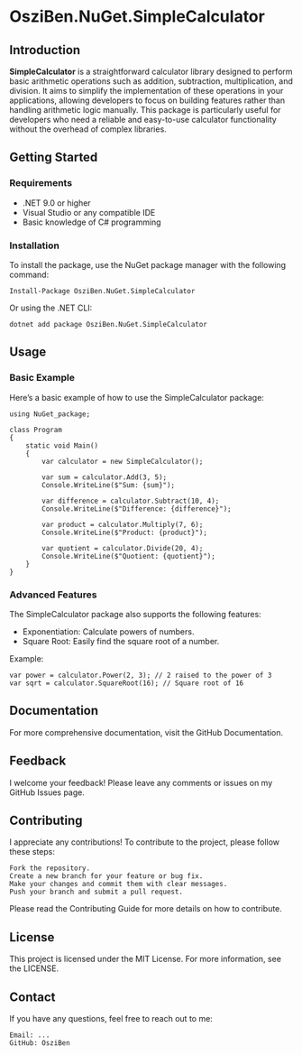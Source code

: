 # OsziBen.NuGet.SimpleCalculator

## Introduction

**SimpleCalculator** is a straightforward calculator library designed to perform basic arithmetic operations such as addition, subtraction, multiplication, and division. It aims to simplify the implementation of these operations in your applications, allowing developers to focus on building features rather than handling arithmetic logic manually. This package is particularly useful for developers who need a reliable and easy-to-use calculator functionality without the overhead of complex libraries.

## Getting Started

### Requirements

- .NET 9.0 or higher
- Visual Studio or any compatible IDE
- Basic knowledge of C# programming

### Installation

To install the package, use the NuGet package manager with the following command:

    Install-Package OsziBen.NuGet.SimpleCalculator

Or using the .NET CLI:

    dotnet add package OsziBen.NuGet.SimpleCalculator

## Usage
### Basic Example

Here’s a basic example of how to use the SimpleCalculator package:

    using NuGet_package;

    class Program
    {
        static void Main()
        {
            var calculator = new SimpleCalculator();
        
            var sum = calculator.Add(3, 5);
            Console.WriteLine($"Sum: {sum}");

            var difference = calculator.Subtract(10, 4);
            Console.WriteLine($"Difference: {difference}");

            var product = calculator.Multiply(7, 6);
            Console.WriteLine($"Product: {product}");

            var quotient = calculator.Divide(20, 4);
            Console.WriteLine($"Quotient: {quotient}");
        }
    }

### Advanced Features

The SimpleCalculator package also supports the following features:

* Exponentiation: Calculate powers of numbers.
* Square Root: Easily find the square root of a number.

Example:

    var power = calculator.Power(2, 3); // 2 raised to the power of 3
    var sqrt = calculator.SquareRoot(16); // Square root of 16

## Documentation

For more comprehensive documentation, visit the GitHub Documentation.

## Feedback

I welcome your feedback! Please leave any comments or issues on my GitHub Issues page.

## Contributing

I appreciate any contributions! To contribute to the project, please follow these steps:

    Fork the repository.
    Create a new branch for your feature or bug fix.
    Make your changes and commit them with clear messages.
    Push your branch and submit a pull request.

Please read the Contributing Guide for more details on how to contribute.

## License

This project is licensed under the MIT License. For more information, see the LICENSE.

## Contact

If you have any questions, feel free to reach out to me:

    Email: ...
    GitHub: OsziBen
